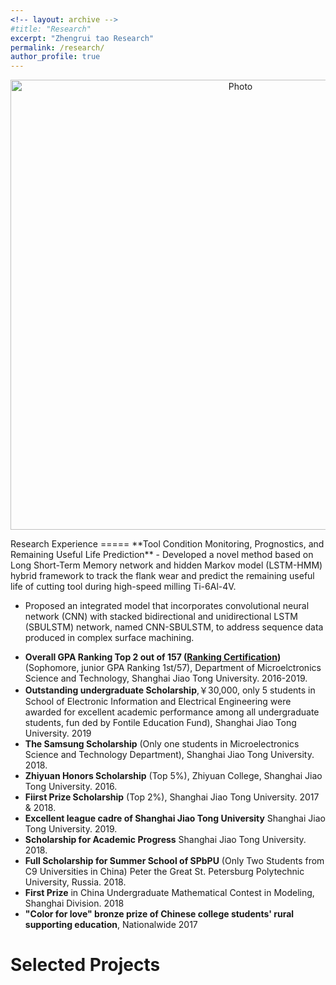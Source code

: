 ```yaml
---
<!-- layout: archive -->
#title: "Research"
excerpt: "Zhengrui tao Research"
permalink: /research/
author_profile: true
---
```

<p align="center">
  <img src="https://zhengruitao.github.io/images/Framework of data-driven model.jpg?raw=true" alt="Photo" style="width: 720px;"/> 
</p>
Research Experience
=====
**Tool Condition Monitoring, Prognostics, and Remaining Useful Life Prediction**
- Developed a novel method based on Long Short-Term Memory network and hidden Markov model (LSTM-HMM) hybrid framework to track the flank wear and predict the remaining useful life of cutting tool during high-speed milling Ti-6Al-4V. 

- Proposed an integrated model that incorporates convolutional neural network (CNN) with stacked bidirectional and unidirectional LSTM (SBULSTM) network, named CNN-SBULSTM, to address sequence data produced in complex surface machining.





* **Overall GPA Ranking Top 2 out of 157 ([Ranking Certification](http://zhuhanqing.github.io/files/ranking.pdf))** (Sophomore, junior GPA Ranking 1st/57), Department of Microelctronics Science and Technology, Shanghai Jiao Tong University. 2016-2019.
* **Outstanding undergraduate Scholarship**,￥30,000, only 5 students in School of Electronic Information and Electrical Engineering were awarded for excellent academic performance among all undergraduate students, fun ded by Fontile Education Fund), Shanghai Jiao Tong University. 2019
* **The Samsung Scholarship** (Only one students in Microelectronics Science and Technology Department), Shanghai Jiao Tong University. 2018.
* **Zhiyuan Honors Scholarship** (Top 5%), Zhiyuan College, Shanghai Jiao Tong University. 2016.
* **Fiirst Prize Scholarship** (Top 2%), Shanghai Jiao Tong University. 2017 & 2018.
* **Excellent league cadre of Shanghai Jiao Tong University** Shanghai Jiao Tong University. 2019.
* **Scholarship for Academic Progress** Shanghai Jiao Tong University. 2018.
* **Full Scholarship for Summer School of SPbPU** (Only Two Students from C9 Universities in China) Peter the Great St. Petersburg Polytechnic University, Russia. 2018.
* **First Prize** in China Undergraduate Mathematical Contest in Modeling, Shanghai Division. 2018
* **"Color for love" bronze prize of Chinese college students' rural supporting education**, Nationalwide 2017

Selected Projects
=====
